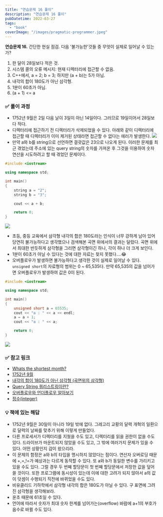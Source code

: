 ```yaml
---
title: "연습문제 16 풀이"
description: "연습문제 16 풀이"
pubDatetime: 2022-03-27
tags:
  - "book"
coverImage: "/images/pragmatic-programmer.jpeg"
---
```


**연습문제 16.**
간단한 현실 점검. 다음 '불가능한'것들 중 무엇이 실제로 일어날 수 있는가?

1. 한 달이 28일보다 적은 것.
2. 시스템 콜의 오류 메시지: 현재 디렉터리에 접근할 수 없음.
3. C++에서, a = 2; b = 3; 하지만 (a + b)는 5가 아님.
4. 내각의 합이 180도가 아닌 삼각형.
5. 1분이 60초가 아님.
6. (a + 1) &lt;&#61; a

### ✅ 풀이 과정

- 1752년 9월은 2일 다음 날이 3일이 아닌 14일이다. 그러므로 19일이어서 28일보다 적다.
- 디렉터리에 접근하기 전 디렉터리가 삭제되었을 수 있다. 아래와 같이 디렉터리에 접근할 때 디렉터리가 이미 제거된 상태라면 접근할 수 없다는 에러가 발생한다.
  ![](https://images.velog.io/images/hojin9622/post/6480583c-2f9a-4257-a872-6888d011fc53/Screen%20Shot%202022-03-27%20at%206.35.33%20PM.png)
- 만약 a와 b를 string으로 선언하면 결괏값은 23으로 나오게 된다. 이러한 문제를 최근 겪었는데 주소에 있는 query string의 숫자를 가져온 후 그것을 이용하여 숫자 연산을 시도하려고 할 때 겪었던 문제이다.

```cpp
#include <iostream>

using namespace std;

int main()
{
    string a = "2";
    string b = "3";

    cout << a + b;

    return 0;
}
```

![](https://images.velog.io/images/hojin9622/post/e2a1843c-2a92-4be0-a3d0-d2c2481d11f8/Screen%20Shot%202022-03-27%20at%206.54.44%20PM.png)

- 초등, 중등 교육에서 삼각형 내각의 합은 180도라는 인식이 너무 강하게 남아 있어 당연히 불가능하다고 생각했으나 검색해본 곡면 위에서의 결과는 달랐다. 곡면 위에서 최대한 반듯하게 삼각형을 그리면 삼각형이긴 하나, 각이 하나 더 크게 보인다.
- 1분이 60초가 아닐 수 있다는 것에 대한 자료는 찾지 못했다....😂
- 오버플로우가 발생하면 불가능하다고 생각한 것이 실제로 일어날 수 있다. `unsigned short`의 자료형의 범위는 0 ~ 65,535다. 만약 65,535의 값을 넘어가면 오버플로우가 발생하여 값은 0이 된다.

```cpp
#include <iostream>

using namespace std;

int main()
{
    unsigned short a = 65535;
    cout << "a : " << a << endl;
    a = a + 1;
    cout << "a : " << a;

    return 0;
}
```

![](https://images.velog.io/images/hojin9622/post/c03fd2db-2b7a-4549-9d22-336c35caf47f/Screen%20Shot%202022-03-27%20at%207.09.26%20PM.png)

### ✅ 참고 링크

- [Whats the shortest month?](https://moviecultists.com/whats-the-shortest-month)
- [1752년 9월](https://kuduz.tistory.com/878)
- [내각의 합이 180도가 아닌 삼각형 (곡면위의 삼각형)](https://m.blog.naver.com/PostView.naver?isHttpsRedirect=true&blogId=hjkamy&logNo=20129089178)
- [Query String 쿼리스트링이란?](https://velog.io/@pear/Query-String-%EC%BF%BC%EB%A6%AC%EC%8A%A4%ED%8A%B8%EB%A7%81%EC%9D%B4%EB%9E%80)
- [오버플로우와 언더플로우 알아보기](https://dojang.io/mod/page/view.php?id=32)
- [정수(integer)](https://boycoding.tistory.com/150)

### 💡 책에 있는 해답

- 1752년 9월은 30일이 아니라 19일 밖에 없다. 그레고리 교황의 달력 개혁의 일환으로 달력의 날짜를 맞추기 위해 이렇게 만들었다.
- 다른 프로세서가 디렉터리를 지웠을 수도 있고, 디렉터리를 읽을 권한이 없을 수도 있다. 드라이브가 마운트되지 않았을 수도 있고, 그 밖에 여러가지 문제가 있을 수 있다. 어떤 상황인지 감이 왔으리라.
- 이 문제의 함정은 a와 b의 타입을 명시하지 않았다는 점이다. 연산자 오버로딩 때문에 +,=,!=가 예상과는 다르게 동작할 수 있다. 또 a와 b가 동일한 변수를 가리키고 있을 수도 있다. 그럴 경우 두 번째 할당문이 첫 번째 할당문에서 저장한 값을 덮어쓸 것이다. 또한 프로그램에 동시성이 있는데 이에 대한 고려가 되지 않아서 a의 값이 덧셈이 수행되기 직전에 바뀌었을 수도 있다.
- 비유클리드 기하학에서 삼각형 내각의 합은 180도가 아닐 수 있다. 구 표면에 그려진 삼각형을 생각해보라.
- 윤초 때문에 61초일 수 있다.
- 언어에 따라서 숫자가 최대 숫자 한계를 넘어가는(overflow) 바람에 a+1의 부호가 음수로 바뀔 수도 있다.
